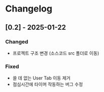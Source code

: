 # Changelog

## [0.2] - 2025-01-22

### Changed

- 프로젝트 구조 변경 (소스코드 src 폴더로 이동)

### Fixed

- 쓸 데 없는 User Tab 이동 제거
- 점심시간에 타이머 작동하는 버그 수정


